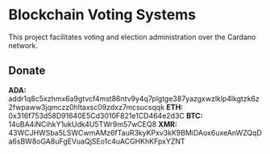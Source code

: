 # Blockchain Voting Systems
This project facilitates voting and election administration over the Cardano network.

## Donate
**ADA:** addr1q8c5xzhmx6a9gtvcf4mst86ntv9y4q7plgtge387yazgxwzlklp4lkgtzk6z2fwpaww3jqmczz0hltaxsc09zdxz7mcsucsqqk
**ETH:** 0x316f753d58D91640E5Cd3010F821e1CD464e2d3C
**BTC:** 14uBA4iNCihkY1ukUdk4U5TWr9m57wCEQ8
**XMR:** 43WCJHWSba5LSWCwmAMz6fTauR3kyKPxv3kK9BMiDAox6uxeAnWZQqDa6sBW8oGA8uFgEVuaQjSEo1c4uACGHKhKFpxYZNT

